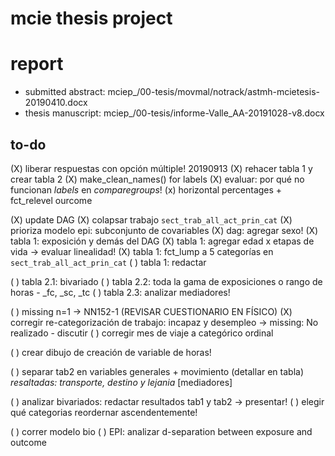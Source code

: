 # mcie thesis project

# report

- submitted abstract: mciep_/00-tesis/movmal/notrack/astmh-mcietesis-20190410.docx
- thesis manuscript: mciep_/00-tesis/informe-Valle_AA-20191028-v8.docx

## to-do

(X) liberar respuestas con opción múltiple! 20190913
(X) rehacer tabla 1 y crear tabla 2
(X) make_clean_names() for labels
(X) evaluar: por qué no funcionan _labels_ en _comparegroups_!
(x) horizontal percentages + fct_relevel ourcome

(X) update DAG
(X) colapsar trabajo `sect_trab_all_act_prin_cat`
(X) prioriza modelo epi: subconjunto de covariables
(X) dag: agregar sexo!
(X) tabla 1: exposición y demás del DAG
(X) tabla 1: agregar edad x etapas de vida -> evaluar linealidad!
(X) tabla 1: fct_lump a 5 categorías en `sect_trab_all_act_prin_cat`
( ) tabla 1: redactar

( ) tabla 2.1: bivariado
( ) tabla 2.2: toda la gama de exposiciones o rango de horas - _fc, _sc, _tc
( ) tabla 2.3: analizar mediadores!

( ) missing n=1 -> NN152-1 (REVISAR CUESTIONARIO EN FÍSICO)
(X) corregir re-categorización de trabajo: incapaz y desempleo -> missing: No realizado - discutir
( ) corregir mes de viaje a categórico ordinal


( ) crear dibujo de creación de variable de horas!

( ) separar tab2 en variables generales + movimiento (detallar en tabla) _resaltadas: transporte, destino y lejania_ [mediadores]

( ) analizar bivariados: redactar resultados tab1 y tab2 -> presentar!
( ) elegir qué categorias reordernar ascendentemente!

( ) correr modelo bio
( ) EPI: analizar d-separation between exposure and outcome
